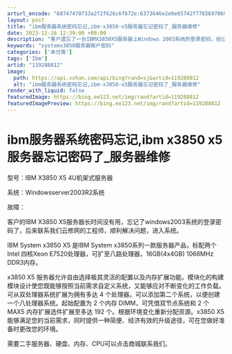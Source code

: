 ```yaml
---
arturl_encode: "68747470733a2f2f626c6f672e:6373646e2e6e65742f77656978696e5f34323239393038392f:61727469636c652f64657461696c732f313139323838383132"
layout: post
title: "ibm服务器系统密码忘记,ibm-x3850-x5服务器忘记密码了_服务器维修"
date: 2023-12-16 12:39:00 +08:00
description: "客户遗忘了一台IBMX3850X5服务器上Windows 2003系统的登录密码，经过云修网工程师的"
keywords: "systemx3850服务器账户密码"
categories: ['未分类']
tags: ['Ibm']
artid: "119288812"
image:
  path: https://api.vvhan.com/api/bing?rand=sj&artid=119288812
  alt: "ibm服务器系统密码忘记,ibm-x3850-x5服务器忘记密码了_服务器维修"
render_with_liquid: false
featuredImage: https://bing.ee123.net/img/rand?artid=119288812
featuredImagePreview: https://bing.ee123.net/img/rand?artid=119288812
---
```


# ibm服务器系统密码忘记,ibm x3850 x5服务器忘记密码了_服务器维修

型号：IBM X3850 X5 4U机架式服务器

系统：Windowsserver2003R2系统

故障：

客户的IBM X3850 X5服务器长时间没有用，忘记了windows2003系统的登录密码了，后来联系我们云修网的工程师，顺利解决问题，进入系统。

IBM System x3850 X5 是IBM System x3850系列一款服务器产品，标配两个Intel 四核Xeon E7520处理器，可扩至八路处理器，16GB(4x4GB) 1066MHz DDR3内存。

x3850 X5 服务器允许自由选择极其灵活的配置以及内存扩展功能。模块化的构建模块设计使您既能够按照当前需求自定义系统，又能够应对不断变化的工作负载。可从双处理器系统扩展为拥有多达 4 个处理器。可以添加第二个系统，以便创建一个八处理器系统。起始配置为 2 个内存 DIMM，可凭借双节点系统和 2 个 MAX5 内存扩展选件扩展至多达 192 个。根据环境变化重新分配资源。x3850 X5 能够满足您的当前需求，同时提供一种简便、经济有效的升级途径，可在您做好准备时更改您的环境。

需要二手服务器、硬盘、内存、CPU可以点击商城联系我们。